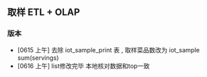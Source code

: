 ##   取样 ETL + OLAP




### 版本

* [0615 上午] 去除 iot_sample_print 表 , 取样菜品数改为 iot_sample  sum(servings)
* [0616 上午] list修改完毕 本地核对数据和top一致 

